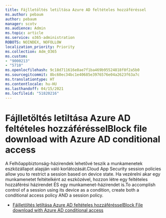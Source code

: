 ```yaml
---
title: Fájlletöltés letiltása Azure AD feltételes hozzáféréssel
ms.author: pebaum
author: pebaum
manager: scotv
ms.audience: Admin
ms.topic: article
ms.service: o365-administration
ROBOTS: NOINDEX, NOFOLLOW
localization_priority: Priority
ms.collection: Adm_O365
ms.custom:
- "9000213"
- "5710"
ms.openlocfilehash: 9c18d711616e8ae7f1ba469b95524818f0f2a5b0
ms.sourcegitcommit: 8bc60ec34bc1e40685e3976576e04a2623f63a7c
ms.translationtype: HT
ms.contentlocale: hu-HU
ms.lasthandoff: 04/15/2021
ms.locfileid: "51820216"
---
```

# <a name="block-file-download-with-azure-ad-conditional-access"></a><span data-ttu-id="9a1fc-102">Fájlletöltés letiltása Azure AD feltételes hozzáféréssel</span><span class="sxs-lookup"><span data-stu-id="9a1fc-102">Block file download with Azure AD conditional access</span></span>

<span data-ttu-id="9a1fc-103">A Felhőappbiztonság-házirendek lehetővé teszik a munkamenetek eszközállapot alapján való korlátozását.</span><span class="sxs-lookup"><span data-stu-id="9a1fc-103">Cloud App Security session policies allow you to restrict a session based on device state.</span></span> <span data-ttu-id="9a1fc-104">Ha vezérelni akar egy munkamenetet feltételként az eszközével, hozzon létre egy feltételes hozzáférési házirendet ÉS egy munkamenet-házirendet is.</span><span class="sxs-lookup"><span data-stu-id="9a1fc-104">To accomplish control of a session using its device as a condition, create both a conditional access policy AND a session policy.</span></span>

- [<span data-ttu-id="9a1fc-105">Fájlletöltés letiltása Azure AD feltételes hozzáféréssel</span><span class="sxs-lookup"><span data-stu-id="9a1fc-105">Block File download with Azure AD conditional access</span></span>](https://docs.microsoft.com/cloud-app-security/use-case-proxy-block-session-aad#create-a-block-download-policy-for-unmanaged-devices)
